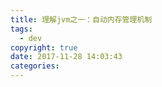 ```yaml
---
title: 理解jvm之一：自动内存管理机制
tags:
  - dev
copyright: true
date: 2017-11-28 14:03:43
categories:
---
```


<!--more-->
